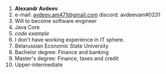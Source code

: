 1. **Alexandr Avdeev**
2. e-mail: avdeev.am471@gmail.com
   discord: avdeevam#0231
3. Will to become software engineer
4. Java Core
5. *code example*
6. I don't have working experience in IT sphere.
7. Belarussian Economic State University
  1. Bachelor degree: Finance and banking 
  2. Master's degree: Finance, taxes and credit
8. Upper-intermediate
